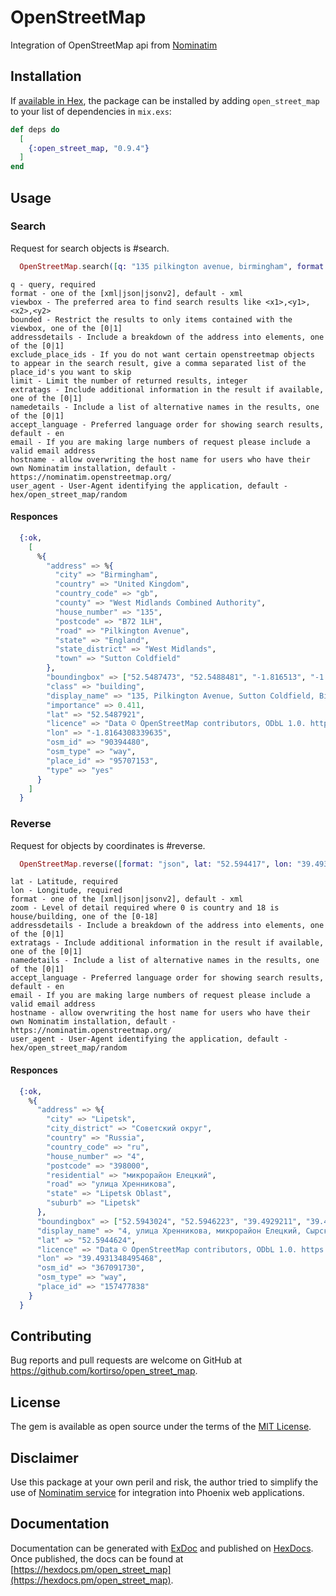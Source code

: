 # OpenStreetMap

Integration of OpenStreetMap api from [Nominatim](https://wiki.openstreetmap.org/wiki/Nominatim)

## Installation

If [available in Hex](https://hex.pm/docs/publish), the package can be installed
by adding `open_street_map` to your list of dependencies in `mix.exs`:

```elixir
def deps do
  [
    {:open_street_map, "0.9.4"}
  ]
end
```

## Usage

### Search

Request for search objects is #search.

```elixir
  OpenStreetMap.search([q: "135 pilkington avenue, birmingham", format: "json", addressdetails: "1", accept_language: "en"])
```
    q - query, required
    format - one of the [xml|json|jsonv2], default - xml
    viewbox - The preferred area to find search results like <x1>,<y1>,<x2>,<y2>
    bounded - Restrict the results to only items contained with the viewbox, one of the [0|1]
    addressdetails - Include a breakdown of the address into elements, one of the [0|1]
    exclude_place_ids - If you do not want certain openstreetmap objects to appear in the search result, give a comma separated list of the place_id's you want to skip
    limit - Limit the number of returned results, integer
    extratags - Include additional information in the result if available, one of the [0|1]
    namedetails - Include a list of alternative names in the results, one of the [0|1]
    accept_language - Preferred language order for showing search results, default - en
    email - If you are making large numbers of request please include a valid email address
    hostname - allow overwriting the host name for users who have their own Nominatim installation, default - https://nominatim.openstreetmap.org/
    user_agent - User-Agent identifying the application, default - hex/open_street_map/random

#### Responces

```elixir
  {:ok,
    [
      %{
        "address" => %{
          "city" => "Birmingham",
          "country" => "United Kingdom",
          "country_code" => "gb",
          "county" => "West Midlands Combined Authority",
          "house_number" => "135",
          "postcode" => "B72 1LH",
          "road" => "Pilkington Avenue",
          "state" => "England",
          "state_district" => "West Midlands",
          "town" => "Sutton Coldfield"
        },
        "boundingbox" => ["52.5487473", "52.5488481", "-1.816513", "-1.8163464"],
        "class" => "building",
        "display_name" => "135, Pilkington Avenue, Sutton Coldfield, Birmingham, West Midlands Combined Authority, West Midlands, England, B72 1LH, United Kingdom",
        "importance" => 0.411,
        "lat" => "52.5487921",
        "licence" => "Data © OpenStreetMap contributors, ODbL 1.0. https://osm.org/copyright",
        "lon" => "-1.8164308339635",
        "osm_id" => "90394480",
        "osm_type" => "way",
        "place_id" => "95707153",
        "type" => "yes"
      }
    ]
  }
```

### Reverse

Request for objects by coordinates is #reverse.

```elixir
  OpenStreetMap.reverse([format: "json", lat: "52.594417", lon: "39.493115", accept_language: "en"])
```
    lat - Latitude, required
    lon - Longitude, required
    format - one of the [xml|json|jsonv2], default - xml
    zoom - Level of detail required where 0 is country and 18 is house/building, one of the [0-18]
    addressdetails - Include a breakdown of the address into elements, one of the [0|1]
    extratags - Include additional information in the result if available, one of the [0|1]
    namedetails - Include a list of alternative names in the results, one of the [0|1]
    accept_language - Preferred language order for showing search results, default - en
    email - If you are making large numbers of request please include a valid email address
    hostname - allow overwriting the host name for users who have their own Nominatim installation, default - https://nominatim.openstreetmap.org/
    user_agent - User-Agent identifying the application, default - hex/open_street_map/random

#### Responces

```elixir
  {:ok,
    %{
      "address" => %{
        "city" => "Lipetsk",
        "city_district" => "Советский округ",
        "country" => "Russia",
        "country_code" => "ru",
        "house_number" => "4",
        "postcode" => "398000",
        "residential" => "микрорайон Елецкий",
        "road" => "улица Хренникова",
        "state" => "Lipetsk Oblast",
        "suburb" => "Lipetsk"
      },
      "boundingbox" => ["52.5943024", "52.5946223", "39.4929211", "39.4933486"],
      "display_name" => "4, улица Хренникова, микрорайон Елецкий, Сырский рудник, Советский округ, Lipetsk, Lipetsk Oblast, Central Federal District, 398000, Russia",
      "lat" => "52.5944624",
      "licence" => "Data © OpenStreetMap contributors, ODbL 1.0. https://osm.org/copyright",
      "lon" => "39.4931348495468",
      "osm_id" => "367091730",
      "osm_type" => "way",
      "place_id" => "157477838"
    }
  }
```

## Contributing

Bug reports and pull requests are welcome on GitHub at https://github.com/kortirso/open_street_map.

## License

The gem is available as open source under the terms of the [MIT License](http://opensource.org/licenses/MIT).

## Disclaimer

Use this package at your own peril and risk, the author tried to simplify the use of [Nominatim service](https://wiki.openstreetmap.org/wiki/Nominatim) for integration into Phoenix web applications.

## Documentation

Documentation can be generated with [ExDoc](https://github.com/elixir-lang/ex_doc)
and published on [HexDocs](https://hexdocs.pm). Once published, the docs can
be found at [https://hexdocs.pm/open_street_map](https://hexdocs.pm/open_street_map).
